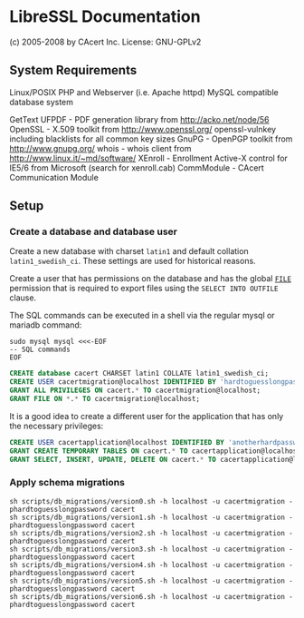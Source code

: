 # LibreSSL Documentation

(c) 2005-2008 by CAcert Inc.
License: GNU-GPLv2

## System Requirements

Linux/POSIX
PHP and Webserver (i.e. Apache httpd)
MySQL compatible database system

GetText
UFPDF - PDF generation library from http://acko.net/node/56
OpenSSL - X.509 toolkit from http://www.openssl.org/
openssl-vulnkey including blacklists for all common key sizes
GnuPG - OpenPGP toolkit from http://www.gnupg.org/
whois - whois client from http://www.linux.it/~md/software/
XEnroll - Enrollment Active-X control for IE5/6 from Microsoft (search for xenroll.cab)
CommModule - CAcert Communication Module

## Setup

### Create a database and database user

Create a new database with charset `latin1` and default collation
`latin1_swedish_ci`. These settings are used for historical reasons.

Create a user that has permissions on the database and has the global
[`FILE`](https://mariadb.com/kb/en/grant/#file) permission that is
required to export files using the `SELECT INTO OUTFILE` clause.

The SQL commands can be executed in a shell via the regular mysql or mariadb
command:

```shell
sudo mysql mysql <<<-EOF
-- SQL commands
EOF
```

```sql
CREATE database cacert CHARSET latin1 COLLATE latin1_swedish_ci;
CREATE USER cacertmigration@localhost IDENTIFIED BY 'hardtoguesslongpassword';
GRANT ALL PRIVILEGES ON cacert.* TO cacertmigration@localhost;
GRANT FILE ON *.* TO cacertmigration@localhost;
```

It is a good idea to create a different user for the application that has
only the necessary privileges:

```sql
CREATE USER cacertapplication@localhost IDENTIFIED BY 'anotherhardpassword';
GRANT CREATE TEMPORARY TABLES ON cacert.* TO cacertapplication@localhost;
GRANT SELECT, INSERT, UPDATE, DELETE ON cacert.* TO cacertapplication@localhost;
```

### Apply schema migrations

```shell
sh scripts/db_migrations/version0.sh -h localhost -u cacertmigration -phardtoguesslongpassword cacert
sh scripts/db_migrations/version1.sh -h localhost -u cacertmigration -phardtoguesslongpassword cacert
sh scripts/db_migrations/version2.sh -h localhost -u cacertmigration -phardtoguesslongpassword cacert
sh scripts/db_migrations/version3.sh -h localhost -u cacertmigration -phardtoguesslongpassword cacert
sh scripts/db_migrations/version4.sh -h localhost -u cacertmigration -phardtoguesslongpassword cacert
sh scripts/db_migrations/version5.sh -h localhost -u cacertmigration -phardtoguesslongpassword cacert
sh scripts/db_migrations/version6.sh -h localhost -u cacertmigration -phardtoguesslongpassword cacert
```
